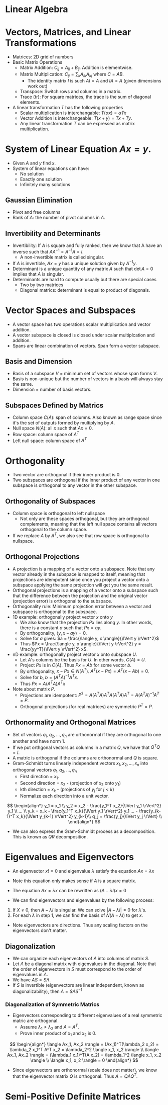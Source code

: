 Linear Algebra
=================
# Vectors, Matrices, and Linear Transformations
* Matrices: 2D grid of numbers
* Basic Matrix Operations
  * Matrix Addition: $C_{ij} = A_{ij} + B_{ij}$. Addition is elementwise.  
  * Matrix Multiplication: $C_{ij} = \sum_k A_{ik}A_{kj}$ where $C=AB$.
    * The identity matrix $I$ is such $AI = A$ and $IA = A$ (given dimensions work out) 
  * Transpose: Switch rows and columns in a matrix.
  * Trace (tr): For square matrices, the trace is the sum of diagonal elements.  
* A linear transformation $T$ has the following properties
  * Scalar multiplication is interchangable: $T(\alpha x) = \alpha Tx$
  * Vector Addition is interchangeable: $T(x + y) = Tx + Ty$.
  * Any linear transformation $T$ can be expressed as matrix multiplication. 

# System of Linear Equation $Ax = y$. 
* Given $A$ and $y$ find $x$.
* System of linear equations can have:
  * No solution
  * Exactly one solution
  * Infinitely many solutions
## Gaussian Elimination
* Pivot and free columns
* Rank of $A$: the number of pivot columns in $A$.
## Invertibility and Determinants 
* Invertibility: If $A$ is square and fully ranked, then we know that A have an inverse such that $AA^{-1} = A^{-1}A = I$.
  * A non-invertible matrix is called singular.
* If $A$ is invertible, $Ax = y$ has a unique solution given by $A^{-1}y$.
* Determinant is a unique quantity of any matrix $A$ such that $\det{A} = 0$ implies that $A$ is singular.
* Determinants are hard to compute usually but there are special cases
  * Two by two matrices
  * Diagonal matrics: determinant is equal to product of diagonals.  

# Vector Spaces and Subspaces
* A vector space has two operations scalar multiplication and vector addition. 
* A vector subspace is closed is closed under scalar multiplcation and addition.
* Spans are linear combination of vectors. Span form a vector subspace.
## Basis and Dimension
* Basis of a subspace $V$ = minimum set of vectors whose span forms $V$.
* Basis is non-unique but the number of vectors in a basis will always stay the same.
* Dimension = number of basis vectors.  
## Subspaces Defined by Matrics 
* Column space $C(A)$: span of columns. Also known as range space since it's the set of outputs formed by multiplying by $A$. 
* Null space $N(A)$: all $x$ such that $Ax = 0$.
* Row space: column space of $A^T$
* Left null space: column space of $A^T$ 

# Orthogonality
* Two vector are orthogonal if their inner product is $0$.
* Two subspaces are orthogonal if the inner product of any vector in one subspace is orthogonal to any vector in the other subspace.
## Orthogonality of Subspaces
* Column space is orthogonal to left nullspace
  * Not only are these spaces orthogonal, but they are orthogonal complements, meaning that the left null space contains all vectors orthogonal to the column space.  
* If we replace $A$ by $A^T$, we also see that row space is orthogonal to nullspace. 
## Orthogonal Projections
* A projection is a mapping of a vector onto a subspace. Note that any vector already in the subspace is mapped to itself, meaning that projections are idempotent
since once you project a vector onto a subspace applying the same projection will get you the same result.
* Orthogonal projections is a mapping of a vector onto a subspace such that the difference between the projection and the original vector (projection error) is orthogonal to the subspace.
* Orthogonality rule: Minimum projection error between a vector and subspace is orthogonal to the subspace. 
* 1D example: orthogonally project vector $x$ onto $y$
  * We also know that the projection $Px$ lies along $y$. In other words, there is a constant $a$ such that $Px = ay$.
  * By orthogonality, $\langle y, x - ay \rangle = 0$.
  * Solve for $a$ gives: $a = \frac{\langle y, x \rangle}{\lVert y \rVert^2}$
  * Thus $Px = \frac{\langle y, x \rangle}{\lVert y \rVert^2} y = \frac{yy^T}{\lVert y \rVert^2} x$.
* nD example: orthogonally project vector $x$ onto subspace $U$.
  * Let $A$'s columns be the basis for $U$. In other words, $C(A)=U$.
  * Project $Px$ is in $C(A)$. Thus $Px=Ab$ for some vector $b$.
  * By orthogonality, $x - Px \in N(A^T)$. $A^T(x - Px) = A^T(x - Ab) = 0$.
  * Solve for $b$, $b = (A^TA)^{-1}A^Tx$.
  * Thus $Px = A(A^TA)A^T x$
* Note about matrix $P$.
  * Projections are idempotent: $P^2 = A(A^TA)A^TA(A^TA)A^T = A(A^TA)^{-1}A^T = P$.
  * Orthogonal projections (for real matrices) are symmetric $P^T = P$.
## Orthonormality and Orthogonal Matrices
* Set of vectors $q_1, q_2, ..., q_n$ are orthonormal if they are orthogonal to one another and have norm $1$.
* If we put orthgonal vectors as columns in a matrix $Q$, we have that $Q^TQ=I$.
* A matric is orthogonal if the columns are orthonormal and $Q$ is square.
* Gram-Schmidt turns linearly independent vectors $x_1, x_2, ..., x_n$ into orthogonal vectors $q_1, q_2, ..., q_n$
  * First direction = $x_1$.
  * Second direction = $x_2$ - (projection of $x_2$ onto $y_1$)
  * kth direction = $x_k$ - (projections of $y_{j}$ for $j < k$)
  * Normalize each direction into a unit vector.

$$
\begin{align*}
y_1 = x_1 \\
y_2 = x_2 - \frac{y_1^T x_2}{\lVert y_1 \rVert^2} y_1 \\
... \\
y_k = x_k - \frac{y_1^T x_k}{\lVert y_1 \rVert^2} y_1 ... - \frac{y_{k-1}^T x_k}{\lVert y_{k-1} \rVert^2} y_{k-1}\\
q_j = \frac{y_j}{\lVert y_j \rVert} \\
\end{align*}
$$
* We can also express the Gram-Schmidt process as a decomposition. This is known as $QR$ decomposition. 

# Eigenvalues and Eigenvectors
* An eigenvector $x != 0$ and eigenvalue $\lambda$ satisfy the equation $Ax = \lambda x$
* Note this equation only makes sense if $A$ is a square matrix.
* The equation $Ax = \lambda x$ can be rewritten as $(A - \lambda I) x = 0$

* We can find eigenvectors and eigenvalues by the following process:
1. If $X \ne 0$, then $A - \lambda I$ is singular. We can solve $|A-\lambda I| = 0$ for $\lambda$'s.
2. For each $\lambda$ in step 1, we can find the basis of $N(A - \lambda I)$ to get $x$.
* Note eigenvectors are directions. Thus any scaling factors on the eigenvectors don't matter.
## Diagonalization
* We can organize each eigenvectors of $A$ into columns of matrix $S$.
* Let $\Lambda$ be a diagonal matrix with eigenvalues in the diagonal. Note that the order of eigenvectors in $S$ must correspond to the order of eigenvalues in $\Lambda$.
* We have $AS = S \Lambda$.
* If $S$ is invertible (eigenvectors are linear independent, known as diagonalizability), then $A = S\Lambda S^{-1}$
### Diagonalization of Symmetric Matrics 
* Eigenvectors corresponding to different eigenvalues of a real symmetric matric are orthogonal.
  * Assume $\lambda_1 \ne \lambda_2$ and $A = A^T$.
  * Prove inner product of $x_1$ and $x_2$ is $0$. 
  
$$
\begin{align*}
\langle Ax_1, Ax_2 \rangle = (Ax_1)^T(\lambda_2 x_2) = \lambda_2 x_1^T A^T x_2 = \lambda_2^2 \langle x_1, x_2 \rangle \\
\langle Ax_1, Ax_2 \rangle = (\lambda_1 x_1)^T(A x_2) = \lambda_1^2 \langle x_1, x_2 \rangle \\
\langle x_1, x_2 \rangle = 0
\end{align*}
$$

* Since eigenvectors are orthonormal (scale does not matter), we know that the eigenvector matrix $Q$ is orthogonal. Thus $A = Q\Lambda Q^T$.

# Semi-Positive Definite Matrices

